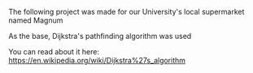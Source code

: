 The following project was made for our University's local supermarket named Magnum

As the base, Dijkstra's pathfinding algorithm was used 

You can read about it here: https://en.wikipedia.org/wiki/Dijkstra%27s_algorithm